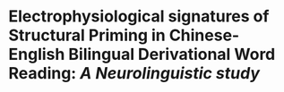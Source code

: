 # Electrophysiological signatures of Structural Priming in Chinese-English Bilingual Derivational Word Reading: *A Neurolinguistic study*
